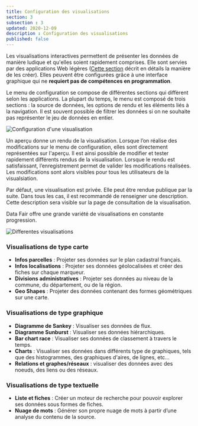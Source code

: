 ```yaml
---
title: Configuration des visualisations
section: 3
subsection : 3
updated: 2020-12-09
description : Configuration des visualisations
published: false
---
```


Les visualisations interactives permettent de présenter les données de manière ludique et qu'elles soient rapidement comprises. Elle sont servies par des applications Web légères ([Cette section](./interoperate/applications) décrit en détails la manière de les créer). Elles peuvent être configurées grâce à une interface graphique qui ne **requiert pas de compétences en programmation**.

Le menu de configuration se compose de différentes sections qui diffèrent selon les applications. La plupart du temps, le menu est composé de trois sections : la source de données, les options de rendu et les éléments liés à la navigation. Il est souvent possible de filtrer les données si on ne souhaite pas représenter le jeu de données en entier.

![Configuration d'une visualisation](./images/functional-presentation/configuration-visu.jpg)

Un aperçu donne un rendu de la visualisation. Lorsque l’on réalise des modifications sur le menu de configuration, elles sont directement représentées sur l'aperçu. Il est ainsi possible de modifier et tester rapidement différents rendus de la visualisation. Lorsque le rendu est satisfaissant, l’enregistrement permet de valider les modifications réalisées. Les modifications sont alors visibles pour tous les utilisateurs de la visualsiation.

Par défaut, une visualisation est privée. Elle peut être rendue publique par la suite. Dans tous les cas, il est recommandé de renseigner une description. Cette description sera visible sur la page de consultation de la visualisation.

Data Fair offre une grande variété de visualisations en constante progression.

![Differentes visualisations](./images/functional-presentation/valorisations.jpg)

### Visualisations de type carte
* **Infos parcelles** : Projeter ses données sur le plan cadastral français.
* **Infos localisations** : Projeter ses données géolocalisées et créer des fiches sur chaque marqueur.
* **Divisions administratives** : Projeter ses données au niveau de la commune, du département, ou de la région.
* **Geo Shapes** : Projeter des données contenant des formes géométriques sur une carte.

### Visualisations de type graphique

* **Diagramme de Sankey** : Visualiser ses données de flux.
* **Diagramme Sunburst** : Visualiser ses données hiérarchiques.
* **Bar chart race** : Visualiser ses données de classement à travers le temps.
* **Charts** : Visualiser ses données dans différents type de graphiques, tels que des histogrammes, des graphiques d'aires, de lignes, etc…
* **Relations et graphes/réseaux** : visualiser des données avec des noeuds, des liens ou des réseaux.

### Visualisations de type textuelle

* **Liste et fiches** : Créer un moteur de recherche pour pouvoir explorer ses données sous formes de fiches.
* **Nuage de mots** : Générer son propre nuage de mots à partir d’une analyse du contenu de la source.
